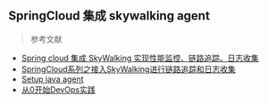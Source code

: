 ## SpringCloud 集成 skywalking agent

> 参考文献

* [Spring cloud 集成 SkyWalking 实现性能监控、链路追踪、日志收集](https://segmentfault.com/a/1190000041661631)
* [SpringCloud系列之接入SkyWalking进行链路追踪和日志收集](https://yelog.org/2021/09/26/spring-cloud-skywalking/)
* [Setup java agent](https://skywalking.apache.org/docs/skywalking-java/v8.8.0/en/setup/service-agent/java-agent/readme/)
* [从0开始DevOps实践](https://developer.aliyun.com/article/1058324)